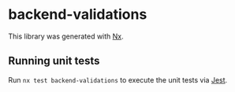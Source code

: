 # backend-validations

This library was generated with [Nx](https://nx.dev).

## Running unit tests

Run `nx test backend-validations` to execute the unit tests via [Jest](https://jestjs.io).
